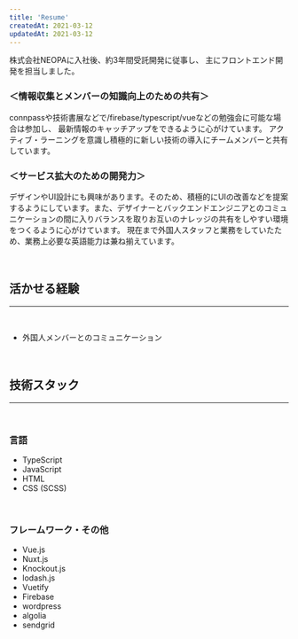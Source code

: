 ```yaml
---
title: 'Resume'
createdAt: 2021-03-12
updatedAt: 2021-03-12
---
```


株式会社NEOPAに入社後、約3年間受託開発に従事し、
主にフロントエンド開発を担当しました。

### ＜情報収集とメンバーの知識向上のための共有＞

connpassや技術書展などで/firebase/typescript/vueなどの勉強会に可能な場合は参加し、
最新情報のキャッチアップをできるように心がけています。
アクティブ・ラーニングを意識し積極的に新しい技術の導入にチームメンバーと共有しています。

### ＜サービス拡大のための開発力＞

デザインやUI設計にも興味があります。そのため、積極的にUIの改善などを提案するようにしています。また、デザイナーとバックエンドエンジニアとのコミュニケーションの間に入りバランスを取りお互いのナレッジの共有をしやすい環境をつくるように心がけています。
現在まで外国人スタッフと業務をしていたため、業務上必要な英語能力は兼ね揃えています。

<br />

## 活かせる経験

---

<br />

- 外国人メンバーとのコミュニケーション

<br />

## 技術スタック

---

<br />

### 言語

- TypeScript
- JavaScript
- HTML
- CSS (SCSS)

<br />

### フレームワーク・その他

- Vue.js
- Nuxt.js
- Knockout.js
- lodash.js
- Vuetify
- Firebase
- wordpress
- algolia
- sendgrid

<br />
